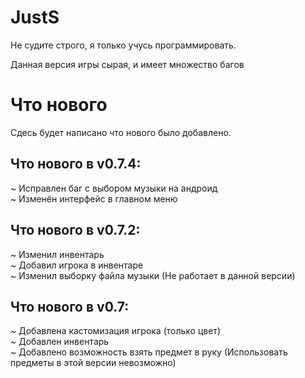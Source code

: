 # JustS
Не судите строго, я только учусь программировать.


Данная версия игры сырая, и имеет множество багов

# Что нового
Сдесь будет написано что нового было добавлено.

## Что нового в v0.7.4:  
 ~ Исправлен баг с выбором музыки на андроид  
 ~ Изменён интерфейс в главном меню  

## Что нового в v0.7.2:  
 ~ Изменил инвентарь  
 ~ Добавил игрока в инвентаре  
 ~ Изменил выборку файла музыки (Не работает в данной версии)  


## Что нового в v0.7:  
 ~ Добавлена кастомизация игрока (только цвет)  
 ~ Добавлен инвентарь  
 ~ Добавлено возможность взять предмет в руку (Использовать предметы в этой версии невозможно)  
